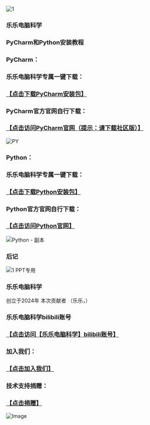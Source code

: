 ![1](https://github.com/user-attachments/assets/7929cdca-9261-419c-97ec-fb05caf04e8f)
### 乐乐电脑科学

### PyCharm和Python安装教程
### PyCharm：
### 乐乐电脑科学专属一键下载：
### [【点击下载PyCharm安装包】](https://download-cdn.jetbrains.com.cn/python/pycharm-community-2024.2.3.exe)
### PyCharm官方官网自行下载：
### [【点击访问PyCharm官网（提示：请下载社区版）】](https://www.jetbrains.com.cn/pycharm/download/?section=windows)
![PY](https://github.com/user-attachments/assets/8f3024ec-cd2a-4fb1-8651-8367857c59ed)
### Python：
### 乐乐电脑科学专属一键下载：
### [【点击下载Python安装包】](https://www.python.org/ftp/python/3.13.0/python-3.13.0-amd64.exe)
### Python官方官网自行下载：
### [【点击访问Python官网】](https://www.python.org/)
![Python - 副本](https://github.com/user-attachments/assets/aec7abdb-8791-4d3c-a78b-99c822ec11ea)
### 后记
![1 PPT专用](https://github.com/user-attachments/assets/fd10685f-5c4d-4966-a47c-56aa9a24f863)
### 乐乐电脑科学
创立于2024年
本次贡献者
（乐乐，）
### 乐乐电脑科学bilibili账号
### [【点击访问【乐乐电脑科学】bilibili账号】](https://space.bilibili.com/1768832152?spm_id_from=333.337.0.0)
### 加入我们：
### [【点击加入我们】](https://github.com/user-attachments/assets/637ec40a-29f6-462f-985d-5a04aec9cfb1)


### 技术支持捐赠：
### [【点击捐赠】](https://github.com/user-attachments/assets/389b4642-2f17-4625-9bb1-ccf4e83cf903)

![Image](https://github.com/user-attachments/assets/c8f6ea59-05e4-4d8c-a392-43f2689100a9)